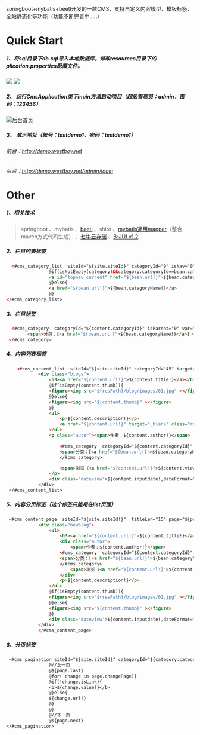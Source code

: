 springboot+mybatis+beetl开发的一款CMS，支持自定义内容模型、模板标签、全站静态化等功能（功能不断完善中.....）
# Quick Start
##### 1、将sql目录下db.sql导入本地数据库，修改resources目录下的plication.properties配置文件。
![](https://raw.githubusercontent.com/westboy/CicadasCms/master/CicadasCms/doc/s1.png)
![](https://raw.githubusercontent.com/westboy/CicadasCms/master/CicadasCms/doc/s2.png)
##### 2、 运行CmsApplication类下main方法启动项目（超级管理员：admin，密码：123456）

![后台首页](https://raw.githubusercontent.com/westboy/CicadasCms/master/CicadasCms/doc/index.png "后台首页")

##### 3、 演示地址（账号：testdemo1，密码：testdemo1）
###### 前台：http://demo.westboy.net 
###### 后台：http://demo.westboy.net/admin/login
# Other
##### 1、相关技术
> springboot
、mybatis
、[beetl](http://www.ibeetl.com "beetl")
、shiro
、[mybatis通用mapper](http://git.oschina.net/free/Mapper "通用mapper")（整合maven方式代码生成）
、[七牛云存储](https://portal.qiniu.com/signup?code=3lb7ah8vdj0ia "七牛云存储")
、[B-JUI v1.2](http://www.b-jui.com/download/ "B-JUI v1.2")
##### 2、栏目列表标签
```html
  <#cms_category_list  siteId="${site.siteId}" categoryId="0" isNav="0"   var="bean">
                @if(isNotEmpty(category)&&category.categoryId==bean.categoryId){
                <a id="topnav_current" href="${bean.url!}">${bean.categoryName!}</a>
                @}else{
                <a href="${bean.url!}">${bean.categoryName!}</a>
                @}
</#cms_category_list>
```
##### 3、栏目标签
```html
  <#cms_category  categoryId="${content.categoryId}" isParent="0" var="bean">
        <span>分类：【<a href="${bean.url!}">${bean.categoryName!}</a>】</span>
 </#cms_category>
```
##### 4、内容列表标签
```html
    <#cms_content_list  siteId="${site.siteId}" categoryId="45" target="1" orderBy="2" isHot="0" hasChild="1" size="15"   titleLen="15"   var="content">
            <div class="blogs">
                <h3><a href="${content.url!}">${content.title!}</a></h3>
                @if(isEmpty(content.thumb)){
                <figure><img src="${resPath}/blog/images/01.jpg" ></figure>
                @}else{
                <figure><img src="${content.thumb}" ></figure>
                @}
                <ul>
                    <p>${content.description!}</p>
                    <a href="${content.url!}" target="_blank" class="readmore">阅读全文&gt;&gt;</a>
                </ul>
                <p class="autor"><span>作者：${content.author!}</span>

                    <#cms_category  categoryId="${content.categoryId}" isParent="0" var="bean">
                    <span>分类：【<a href="${bean.url!}">${bean.categoryName!}</a>】</span>
                    </#cms_category>

                    <span>浏览（<a href="${content.url!}">${content.viewNum!}</a>）</span>
                </p>
                <div class="dateview">${content.inputdate!,dateFormat="yyyy-MM-dd"}</div>
            </div>
 </#cms_content_list>
```
##### 5、内容分页标签（这个标签只能用在list页面）
```html
 <#cms_content_page  siteId="${site.siteId!}"  titleLen="15" page="${page!}"  var="content">
            <div class="newblog">
                <ul>
                    <h3><a href="${content.url!}">${content.title!}</a></h3>
                    <div class="autor">
                        <span>作者：${content.author!}</span>
                    <#cms_category  categoryId="${content.categoryId}" isParent="0" var="bean">
                    <span>分类：[<a href="${bean.url!}">${bean.categoryName!}</a>]</span>
                    </#cms_category>
                        <span>浏览（<a href="${content.url!}">${content.viewNum!}</a>）</span>
                    </div>
                    <p>${content.description!}</p>
                </ul>
                @if(isEmpty(content.thumb)){
                <figure><img src="${resPath}/blog/images/01.jpg" ></figure>
                @}else{
                <figure><img src="${content.thumb}" ></figure>
                @}
                <div class="dateview">${content.inputdate!,dateFormat="yyyy-MM-dd"}</div>
            </div>
            </#cms_content_page>
```
##### 6、分页标签
```html
 <#cms_pagination siteId="${site.siteId}" categoryId="${category.categoryId}" page="${page}"  var="page" >
                @//上一页
                @${page.last}
                @for( change in page.changePage){
                @if(!change.isLink){
                <b>${change.value!}</b>
                @}else{
                ${change.url!}
                @}
                @}
                @//下一页
                @${page.next}
</#cms_pagination>
```
